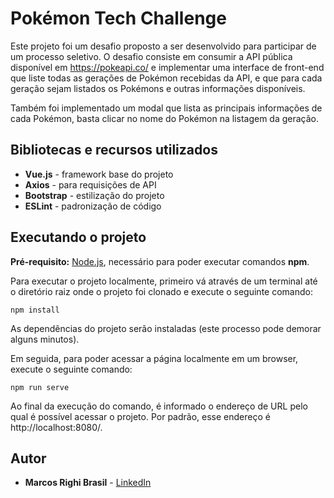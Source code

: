 # Pokémon Tech Challenge
Este projeto foi um desafio proposto a ser desenvolvido para participar de um processo seletivo. O desafio consiste em consumir a API pública disponível
em https://pokeapi.co/ e implementar uma interface de front-end que liste todas as gerações de Pokémon recebidas da API, e que para cada geração sejam listados
os Pokémons e outras informações disponíveis.

Também foi implementado um modal que lista as principais informações de cada Pokémon, basta clicar no nome do Pokémon na listagem da geração.

## Bibliotecas e recursos utilizados
* **Vue.js** - framework base do projeto
* **Axios** - para requisições de API
* **Bootstrap** - estilização do projeto
* **ESLint** - padronização de código

## Executando o projeto
**Pré-requisito:** [Node.js](https://nodejs.org/en/), necessário para poder executar comandos **npm**.

Para executar o projeto localmente, primeiro vá através de um terminal até o diretório raiz onde o projeto foi clonado e execute o seguinte comando:
```
npm install
```
As dependências do projeto serão instaladas (este processo pode demorar alguns minutos).

Em seguida, para poder acessar a página localmente em um browser, execute o seguinte comando:
```
npm run serve
```
Ao final da execução do comando, é informado o endereço de URL pelo qual é possível acessar o projeto. Por padrão, esse endereço é http://localhost:8080/.

## Autor
* **Marcos Righi Brasil** - [LinkedIn](https://www.linkedin.com/in/marcos-righi-brasil-9b6194151/)
